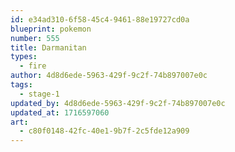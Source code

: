 ```yaml
---
id: e34ad310-6f58-45c4-9461-88e19727cd0a
blueprint: pokemon
number: 555
title: Darmanitan
types:
  - fire
author: 4d8d6ede-5963-429f-9c2f-74b897007e0c
tags:
  - stage-1
updated_by: 4d8d6ede-5963-429f-9c2f-74b897007e0c
updated_at: 1716597060
art:
  - c80f0148-42fc-40e1-9b7f-2c5fde12a909
---
```


